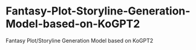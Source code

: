 # Fantasy-Plot-Storyline-Generation-Model-based-on-KoGPT2
Fantasy Plot/Storyline Generation Model based on KoGPT2
